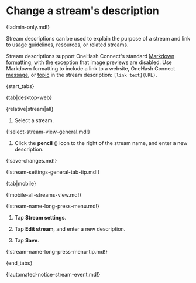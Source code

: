 # Change a stream's description

{!admin-only.md!}

Stream descriptions can be used to explain the purpose of a stream and link to
usage guidelines, resources, or related streams.

Stream descriptions support OneHash Connect's standard [Markdown
formatting][markdown-formatting], with the exception that image previews are
disabled. Use Markdown formatting to include a link to a website, OneHash Connect
[message][message-link], or [topic][topic-link] in the stream description:
`[link text](URL)`.

{start_tabs}

{tab|desktop-web}

{relative|stream|all}

1. Select a stream.

{!select-stream-view-general.md!}

1. Click the **pencil** (<i class="fa fa-pencil"></i>) icon
   to the right of the stream name, and enter a new description.

{!save-changes.md!}

{!stream-settings-general-tab-tip.md!}

{tab|mobile}

{!mobile-all-streams-view.md!}

{!stream-name-long-press-menu.md!}

1. Tap **Stream settings**.

1. Tap **Edit stream**, and enter a new description.

1. Tap **Save**.

{!stream-name-long-press-menu-tip.md!}

{end_tabs}

{!automated-notice-stream-event.md!}

[markdown-formatting]: /help/format-your-message-using-markdown
[message-link]: /help/link-to-a-message-or-conversation#get-a-link-to-a-specific-message
[topic-link]: /help/link-to-a-message-or-conversation#get-a-link-to-a-specific-topic
